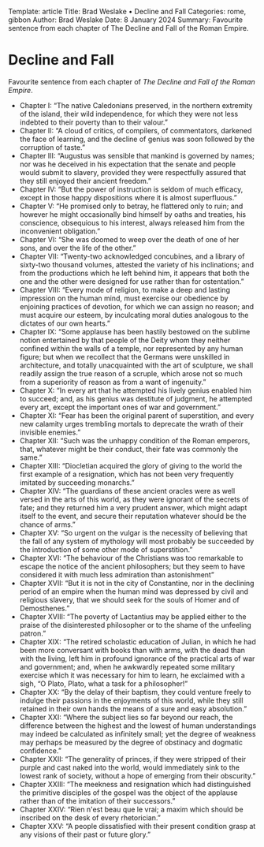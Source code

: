 Template: article
Title: Brad Weslake &bull; Decline and Fall
Categories: rome, gibbon
Author: Brad Weslake
Date: 8 January 2024
Summary: Favourite sentence from each chapter of The Decline and Fall of the Roman Empire.

# Decline and Fall

Favourite sentence from each chapter of *The Decline and Fall of the Roman Empire*.

- Chapter I: “The native Caledonians preserved, in the northern extremity of the island, their wild independence, for which they were not less indebted to their poverty than to their valour.”
- Chapter II: “A cloud of critics, of compilers, of commentators, darkened the face of learning, and the decline of genius was soon followed by the corruption of taste.”
- Chapter III: “Augustus was sensible that mankind is governed by names; nor was he deceived in his expectation that the senate and people would submit to slavery, provided they were respectfully assured that they still enjoyed their ancient freedom.”
- Chapter IV: “But the power of instruction is seldom of much efficacy, except in those happy dispositions where it is almost superfluous.”
- Chapter V: “He promised only to betray, he flattered only to ruin; and however he might occasionally bind himself by oaths and treaties, his conscience, obsequious to his interest, always released him from the inconvenient obligation.”
- Chapter VI: “She was doomed to weep over the death of one of her sons, and over the life of the other.”
- Chapter VII: “Twenty-two acknowledged concubines, and a library of sixty-two thousand volumes, attested the variety of his inclinations; and from the productions which he left behind him, it appears that both the one and the other were designed for use rather than for ostentation.”
- Chapter VIII: “Every mode of religion, to make a deep and lasting impression on the human mind, must exercise our obedience by enjoining practices of devotion, for which we can assign no reason; and must acquire our esteem, by inculcating moral duties analogous to the dictates of our own hearts.”
- Chapter IX: “Some applause has been hastily bestowed on the sublime notion entertained by that people of the Deity whom they neither confined within the walls of a temple, nor represented by any human figure; but when we recollect that the Germans were unskilled in architecture, and totally unacquainted with the art of sculpture, we shall readily assign the true reason of a scruple, which arose not so much from a superiority of reason as from a want of ingenuity.”
- Chapter X: “In every art that he attempted his lively genius enabled him to succeed; and, as his genius was destitute of judgment, he attempted every art, except the important ones of war and government.”
- Chapter XI: “Fear has been the original parent of superstition, and every new calamity urges trembling mortals to deprecate the wrath of their invisible enemies.”
- Chapter XII: “Such was the unhappy condition of the Roman emperors, that, whatever might be their conduct, their fate was commonly the same.”
- Chapter XIII: “Diocletian acquired the glory of giving to the world the first example of a resignation, which has not been very frequently imitated by succeeding monarchs.”
- Chapter XIV: “The guardians of these ancient oracles were as well versed in the arts of this world, as they were ignorant of the secrets of fate; and they returned him a very prudent answer, which might adapt itself to the event, and secure their reputation whatever should be the chance of arms.”
- Chapter XV: “So urgent on the vulgar is the necessity of believing that the fall of any system of mythology will most probably be succeeded by the introduction of some other mode of superstition.”
- Chapter XVI: “The behaviour of the Christians was too remarkable to escape the notice of the ancient philosophers; but they seem to have considered it with much less admiration than astonishment”
- Chapter XVII: “But it is not in the city of Constantine, nor in the declining period of an empire when the human mind was depressed by civil and religious slavery, that we should seek for the souls of Homer and of Demosthenes.”
- Chapter XVIII: “The poverty of Lactantius may be applied either to the praise of the disinterested philosopher or to the shame of the unfeeling patron.”
- Chapter XIX: “The retired scholastic education of Julian, in which he had been more conversant with books than with arms, with the dead than with the living, left him in profound ignorance of the practical arts of war and government; and, when he awkwardly repeated some military exercise which it was necessary for him to learn, he exclaimed with a sigh, “O Plato, Plato, what a task for a philosopher!”
- Chapter XX: “By the delay of their baptism, they could venture freely to indulge their passions in the enjoyments of this world, while they still retained in their own hands the means of a sure and easy absolution.”
- Chapter XXI: “Where the subject lies so far beyond our reach, the difference between the highest and the lowest of human understandings may indeed be calculated as infinitely small; yet the degree of weakness may perhaps be measured by the degree of obstinacy and dogmatic confidence.”
- Chapter XXII: “The generality of princes, if they were stripped of their purple and cast naked into the world, would immediately sink to the lowest rank of society, without a hope of emerging from their obscurity.”
- Chapter XXIII: “The meekness and resignation which had distinguished the primitive disciples of the gospel was the object of the applause rather than of the imitation of their successors.”
- Chapter XXIV: “Rien n'est beau que le vrai; a maxim which should be inscribed on the desk of every rhetorician.”
- Chapter XXV: “A people dissatisfied with their present condition grasp at any visions of their past or future glory.”